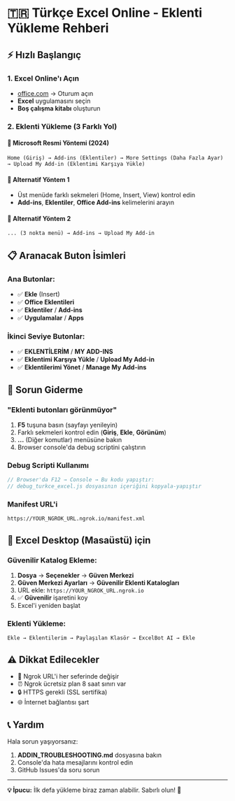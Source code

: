 # 🇹🇷 Türkçe Excel Online - Eklenti Yükleme Rehberi

## ⚡ Hızlı Başlangıç

### 1. Excel Online'ı Açın
- [office.com](https://office.com) → Oturum açın
- **Excel** uygulamasını seçin
- **Boş çalışma kitabı** oluşturun

### 2. Eklenti Yükleme (3 Farklı Yol)

#### 🥇 Microsoft Resmi Yöntemi (2024)
```
Home (Giriş) → Add-ins (Eklentiler) → More Settings (Daha Fazla Ayar) → Upload My Add-in (Eklentimi Karşıya Yükle)
```

#### 🥈 Alternatif Yöntem 1
- Üst menüde farklı sekmeleri (Home, Insert, View) kontrol edin
- **Add-ins**, **Eklentiler**, **Office Add-ins** kelimelerini arayın

#### 🥉 Alternatif Yöntem 2
```
... (3 nokta menü) → Add-ins → Upload My Add-in
```

## 📋 Aranacak Buton İsimleri

### Ana Butonlar:
- ✅ **Ekle** (Insert)
- ✅ **Office Eklentileri** 
- ✅ **Eklentiler** / **Add-ins**
- ✅ **Uygulamalar** / **Apps**

### İkinci Seviye Butonlar:
- ✅ **EKLENTİLERİM** / **MY ADD-INS**
- ✅ **Eklentimi Karşıya Yükle** / **Upload My Add-in**
- ✅ **Eklentilerimi Yönet** / **Manage My Add-ins**

## 🔧 Sorun Giderme

### "Eklenti butonları görünmüyor"
1. **F5** tuşuna basın (sayfayı yenileyin)
2. Farklı sekmeleri kontrol edin (**Giriş**, **Ekle**, **Görünüm**)
3. **...** (Diğer komutlar) menüsüne bakın
4. Browser console'da debug scriptini çalıştırın

### Debug Scripti Kullanımı
```javascript
// Browser'da F12 → Console → Bu kodu yapıştır:
// debug_turkce_excel.js dosyasının içeriğini kopyala-yapıştır
```

### Manifest URL'i
```
https://YOUR_NGROK_URL.ngrok.io/manifest.xml
```

## 🚀 Excel Desktop (Masaüstü) için

### Güvenilir Katalog Ekleme:
1. **Dosya** → **Seçenekler** → **Güven Merkezi**
2. **Güven Merkezi Ayarları** → **Güvenilir Eklenti Katalogları**
3. URL ekle: `https://YOUR_NGROK_URL.ngrok.io`
4. ✅ **Güvenilir** işaretini koy
5. Excel'i yeniden başlat

### Eklenti Yükleme:
```
Ekle → Eklentilerim → Paylaşılan Klasör → ExcelBot AI → Ekle
```

## ⚠️ Dikkat Edilecekler

- 🔄 Ngrok URL'i her seferinde değişir
- ⏰ Ngrok ücretsiz plan 8 saat sınırı var
- 🔒 HTTPS gerekli (SSL sertifika)
- 🌐 İnternet bağlantısı şart

## 📞 Yardım

Hala sorun yaşıyorsanız:
1. **ADDIN_TROUBLESHOOTING.md** dosyasına bakın
2. Console'da hata mesajlarını kontrol edin
3. GitHub Issues'da soru sorun

---

**💡 İpucu:** İlk defa yükleme biraz zaman alabilir. Sabırlı olun! 🚀
